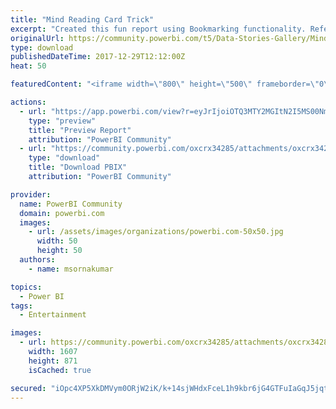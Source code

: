 ```yaml
---
title: "Mind Reading Card Trick"
excerpt: "Created this fun report using Bookmarking functionality. Reference : http://www.caveofmagic.com/"
originalUrl: https://community.powerbi.com/t5/Data-Stories-Gallery/Mind-Reading-Card-Trick/m-p/330548
type: download
publishedDateTime: 2017-12-29T12:12:00Z
heat: 50

featuredContent: "<iframe width=\"800\" height=\"500\" frameborder=\"0\" src=\"https://app.powerbi.com/view?r=eyJrIjoiOTQ3MTY2MGItN2I5MS00NmZlLWE2MWYtOTM5MDE3ZGVmZTNjIiwidCI6ImE5ZThjZjE4LWFhMTItNGM2OC1iNzIwLWQ1NGRlMzdiMWQ0MyIsImMiOjEwfQ\"></iframe>"

actions:
  - url: "https://app.powerbi.com/view?r=eyJrIjoiOTQ3MTY2MGItN2I5MS00NmZlLWE2MWYtOTM5MDE3ZGVmZTNjIiwidCI6ImE5ZThjZjE4LWFhMTItNGM2OC1iNzIwLWQ1NGRlMzdiMWQ0MyIsImMiOjEwfQ"
    type: "preview"
    title: "Preview Report"
    attribution: "PowerBI Community"
  - url: "https://community.powerbi.com/oxcrx34285/attachments/oxcrx34285/DataStoriesGallery/1408/2/MindReadingCardTrick.pbix"
    type: "download"
    title: "Download PBIX"
    attribution: "PowerBI Community"

provider:
  name: PowerBI Community
  domain: powerbi.com
  images:
    - url: /assets/images/organizations/powerbi.com-50x50.jpg
      width: 50
      height: 50
  authors:
    - name: msornakumar

topics:
  - Power BI
tags:
  - Entertainment

images:
  - url: https://community.powerbi.com/oxcrx34285/attachments/oxcrx34285/DataStoriesGallery/1408/1/MindReadingCardTrick.png
    width: 1607
    height: 871
    isCached: true

secured: "iOpc4XP5XkDMVym0ORjW2iK/k+14sjWHdxFceL1h9kbr6jG4GTFuIaGqJ5jqtYKPyWFVbMYRbh4J4gHobtNHHqN93L+MCcGdDxBi8Y0TP9tcANbMOJWiA03jO4RwU92NA36sXednidw4SIGTrrTMuoTjcIrrK0gdRs/M5YIdEjjV2Hhmc0vzC4vt0HfsAC+6ComJyM+WXbBT3WIg1d+/yN5QqccrMYvDd6SIwxGN0x0bhTSzoD+KrME3PSGnvnefd6PL9ocrda/ok7P6mCgW7EnCc5TeP2njnfnUlD3+Tn0mrwkJR+8U5bmdl1ENdA9EdHRikczLeTkUe21xjK7ZR5NG/vWBH8OpSsOqW/c0Lw4awQ5BNWi1wZrJ+hqa1/x7IfkjYTwK+DB83mBpb8akmEcm9QcsIZGxnAxpd8+cKkg=;EbRmCT1Pi9K38lNsxKR3JQ=="
---
```


